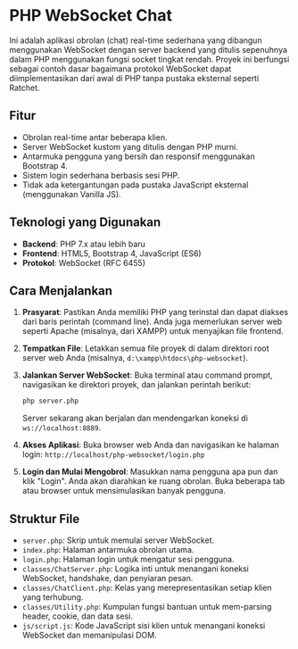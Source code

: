 # PHP WebSocket Chat

Ini adalah aplikasi obrolan (chat) real-time sederhana yang dibangun menggunakan WebSocket dengan server backend yang ditulis sepenuhnya dalam PHP menggunakan fungsi socket tingkat rendah. Proyek ini berfungsi sebagai contoh dasar bagaimana protokol WebSocket dapat diimplementasikan dari awal di PHP tanpa pustaka eksternal seperti Ratchet.

## Fitur

- Obrolan real-time antar beberapa klien.
- Server WebSocket kustom yang ditulis dengan PHP murni.
- Antarmuka pengguna yang bersih dan responsif menggunakan Bootstrap 4.
- Sistem login sederhana berbasis sesi PHP.
- Tidak ada ketergantungan pada pustaka JavaScript eksternal (menggunakan Vanilla JS).

## Teknologi yang Digunakan

- **Backend**: PHP 7.x atau lebih baru
- **Frontend**: HTML5, Bootstrap 4, JavaScript (ES6)
- **Protokol**: WebSocket (RFC 6455)

## Cara Menjalankan

1.  **Prasyarat**: Pastikan Anda memiliki PHP yang terinstal dan dapat diakses dari baris perintah (command line). Anda juga memerlukan server web seperti Apache (misalnya, dari XAMPP) untuk menyajikan file frontend.

2.  **Tempatkan File**: Letakkan semua file proyek di dalam direktori root server web Anda (misalnya, `d:\xampp\htdocs\php-websocket`).

3.  **Jalankan Server WebSocket**: Buka terminal atau command prompt, navigasikan ke direktori proyek, dan jalankan perintah berikut:
    ```sh
    php server.php
    ```
    Server sekarang akan berjalan dan mendengarkan koneksi di `ws://localhost:8889`.

4.  **Akses Aplikasi**: Buka browser web Anda dan navigasikan ke halaman login:
    `http://localhost/php-websocket/login.php`

5.  **Login dan Mulai Mengobrol**: Masukkan nama pengguna apa pun dan klik "Login". Anda akan diarahkan ke ruang obrolan. Buka beberapa tab atau browser untuk mensimulasikan banyak pengguna.

## Struktur File

- `server.php`: Skrip untuk memulai server WebSocket.
- `index.php`: Halaman antarmuka obrolan utama.
- `login.php`: Halaman login untuk mengatur sesi pengguna.
- `classes/ChatServer.php`: Logika inti untuk menangani koneksi WebSocket, handshake, dan penyiaran pesan.
- `classes/ChatClient.php`: Kelas yang merepresentasikan setiap klien yang terhubung.
- `classes/Utility.php`: Kumpulan fungsi bantuan untuk mem-parsing header, cookie, dan data sesi.
- `js/script.js`: Kode JavaScript sisi klien untuk menangani koneksi WebSocket dan memanipulasi DOM.
